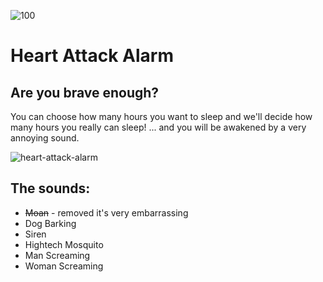![100](https://user-images.githubusercontent.com/99601/66705244-25af5880-ecf2-11e9-924c-696ac4e13d63.png)

# Heart Attack Alarm

## Are you brave enough?

You can choose how many hours you want to sleep and we'll decide how many hours you really can sleep!
... and you will be awakened by a very annoying sound.

![heart-attack-alarm](https://user-images.githubusercontent.com/99601/66705288-9a829280-ecf2-11e9-83aa-2a451402832d.gif)


## The sounds:
- ~~Moan~~ - removed it's very embarrassing
- Dog Barking
- Siren
- Hightech Mosquito
- Man Screaming
- Woman Screaming
